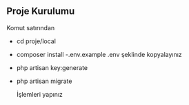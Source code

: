 
## Proje Kurulumu

Komut satırından

- cd proje/local
- composer install
-.env.example .env şeklinde kopyalayınız
- php artisan key:generate
- php artisan migrate

  İşlemleri yapınız

